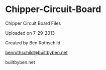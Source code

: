 Chipper-Circuit-Board
=====================

Chipper Circuit Board Files

Uploaded on 7-29-2013

Created by Ben Rothschild

benrothschild@builtbyben.net

builtbyben.net
